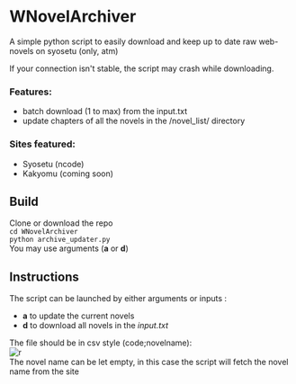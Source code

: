 # WNovelArchiver
A simple python script to easily download and keep up to date raw web-novels on syosetu (only, atm)

If your connection isn't stable, the script may crash while downloading.
### Features:
* batch download (1 to max) from the input.txt
* update chapters of all the novels in the /novel_list/ directory

### Sites featured:
* Syosetu (ncode)
* Kakyomu (coming soon)


## Build
Clone or download the repo  <br>
<code>cd WNovelArchiver</code><br>
<code>python archive_updater.py</code><br>
You may use arguments (<b>a</b> or <b>d</b>)


## Instructions
The script can be launched by either arguments or inputs :
* <b>a</b> to update the current novels
* <b>d</b> to download all novels in the <i>input.txt</i>

The file should be in csv style (code;novelname):<br>
![r](https://image.prntscr.com/image/9VS7bCmcSSmdOlt02XcXmg.png)<br>The novel name can be let empty, in this case the script will fetch the novel name from the site<br><br>
